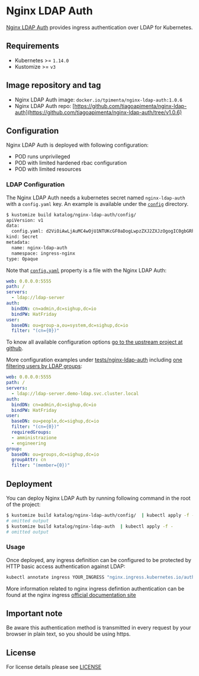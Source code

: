# Nginx LDAP Auth

[Nginx LDAP Auth](https://github.com/tiagoapimenta/nginx-ldap-auth/blob/v1.0.6/README.md) provides ingress
authentication over LDAP for Kubernetes.


## Requirements

- Kubernetes >= `1.14.0`
- Kustomize >= `v3`


## Image repository and tag

* Nginx LDAP Auth image: `docker.io/tpimenta/nginx-ldap-auth:1.0.6`
* Nginx LDAP Auth repo:
[https://github.com/tiagoapimenta/nginx-ldap-auth](https://github.com/tiagoapimenta/nginx-ldap-auth/tree/v1.0.6)


## Configuration

Nginx LDAP Auth is deployed with following configuration:

- POD runs unprivileged
- POD with limited hardened rbac configuration
- POD with limited resources


### LDAP Configuration

The Nginx LDAP Auth needs a kubernetes secret named `nginx-ldap-auth` with a `config.yaml` key. An example is available
under the [`config`](config) directory.

```bash
$ kustomize build katalog/nginx-ldap-auth/config/
apiVersion: v1
data:
  config.yaml: d2ViOiAwLjAuMC4wOjU1NTUKcGF0aDogLwpzZXJ2ZXJzOgogIC0gbGRhcDovL2xkYXAtc2VydmVyCmF1dGg6CiAgYmluZEROOiBjbj1hZG1pbixkYz1zaWdodXAsZGM9aW8KICBiaW5kUFc6IEhhdEZyaWRheQp1c2VyOgogIGJhc2VETjogb3U9Z3JvdXAtYSxvdT1zeXN0ZW0sZGM9c2lnaHVwLGRjPWlvCiAgZmlsdGVyOiAiKGNuPXswfSkiCg==
kind: Secret
metadata:
  name: nginx-ldap-auth
  namespace: ingress-nginx
type: Opaque
```

Note that [`config.yaml`](config/sample.config.yaml) property is a file with the Nginx LDAP Auth:

```yaml
web: 0.0.0.0:5555
path: /
servers:
  - ldap://ldap-server
auth:
  bindDN: cn=admin,dc=sighup,dc=io
  bindPW: HatFriday
user:
  baseDN: ou=group-a,ou=system,dc=sighup,dc=io
  filter: "(cn={0})"
```

To know all available configuration options
[go to the upstream project at github](https://github.com/tiagoapimenta/nginx-ldap-auth/tree/v1.0.6).

More configuration examples under [tests/nginx-ldap-auth](../../katalog/tests/nginx-ldap-auth) including
[one filtering users by LDAP groups](../../katalog/tests/nginx-ldap-auth/nginx-ldap-auth-config-groups.yaml):

```yaml
web: 0.0.0.0:5555
path: /
servers:
  - ldap://ldap-server.demo-ldap.svc.cluster.local
auth:
  bindDN: cn=admin,dc=sighup,dc=io
  bindPW: HatFriday
user:
  baseDN: ou=people,dc=sighup,dc=io
  filter: "(cn={0})"
  requiredGroups:
  - amministrazione
  - engineering
group:
  baseDN: ou=groups,dc=sighup,dc=io
  groupAttr: cn
  filter: "(member={0})"
```


## Deployment

You can deploy Nginx LDAP Auth by running following command in the root of the project:

```bash
$ kustomize build katalog/nginx-ldap-auth/config/  | kubectl apply -f -
# omitted output
$ kustomize build katalog/nginx-ldap-auth  | kubectl apply -f -
# omitted output
```


### Usage

Once deployed, any ingress definition can be configured to be protected by HTTP basic access authentication against LDAP:

```bash
kubectl annotate ingress YOUR_INGRESS "nginx.ingress.kubernetes.io/auth-url=http://nginx-ldap-auth.ingress-nginx.svc.cluster.local" --overwrite
```

More information related to nginx ingress defintion authentication can be found at the nginx ingress
[official documentation site](https://kubernetes.github.io/ingress-nginx/examples/auth/external-auth/)


## Important note

Be aware this authentication method is transmitted in every request by your browser in plain text, so you should
be using https.


## License

For license details please see [LICENSE](../../LICENSE)
